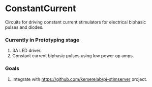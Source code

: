 # ConstantCurrent
Circuits for driving constant current stimulators for electrical biphasic pulses and diodes.

### Currently in Prototyping stage

1. 3A LED driver.
2. Constant current biphasic pulses using low power op amps.

### Goals

1. Integrate with https://github.com/kemerelab/pi-stimserver project.
